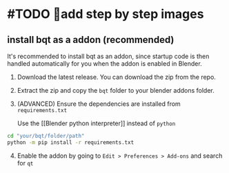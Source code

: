
# #TODO 👷add step by step images

## install bqt as a addon (recommended)
It's recommended to install bqt as an addon, since startup code is then handled automatically for you when the addon is enabled in Blender.

1. Download the latest release. You can download the zip from the repo.
2. Extract the zip and copy the `bqt` folder to your blender addons folder.
3. (ADVANCED) Ensure the dependencies are installed from `requirements.txt`  
   
   Use the [[Blender python interpreter]] instead of `python`
```bash
cd "your/bqt/folder/path"
python -m pip install -r requirements.txt
```
4. Enable the addon by going to `Edit > Preferences > Add-ons` and search for `qt`

